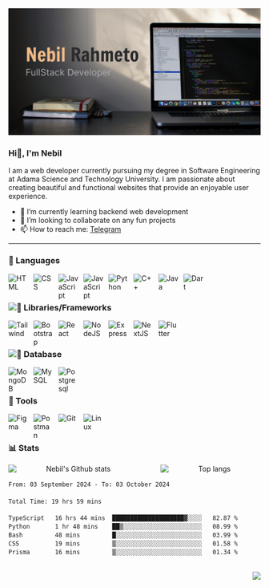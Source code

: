 
<img src="./ReadMe-Header.png">

### Hi👋, I'm Nebil
I am a web developer currently pursuing my degree in Software Engineering at Adama Science and Technology University. I am passionate about creating beautiful and functional websites that provide an enjoyable user experience.
- 🌱 I’m currently learning backend web development
- 👯 I’m looking to collaborate on any fun projects
- 📫 How to reach me: [Telegram](https://t.me/patrix726)

---
### 🧰 Languages

<img align="left" alt="HTML" width="40px" style="padding-right:10px;" src="https://cdn.jsdelivr.net/gh/devicons/devicon/icons/html5/html5-plain.svg" />
<img align="left" alt="CSS" width="40px" style="padding-right:10px;" src="https://cdn.jsdelivr.net/gh/devicons/devicon/icons/css3/css3-plain.svg" />
<img align="left" alt="JavaScript" width="40px" style="padding-right:10px;" src="https://cdn.jsdelivr.net/gh/devicons/devicon/icons/javascript/javascript-plain.svg" />
<img align="left" alt="JavaScript" width="40px" style="padding-right:10px;" src="https://cdn.jsdelivr.net/gh/devicons/devicon@latest/icons/typescript/typescript-original.svg" />
<img align="left" alt="Python" width="40px" style="padding-right:10px;" src="https://cdn.jsdelivr.net/gh/devicons/devicon/icons/python/python-plain.svg" />
<img align="left" alt="C++" width="40px" style="padding-right:10px;" src="https://cdn.jsdelivr.net/gh/devicons/devicon@latest/icons/cplusplus/cplusplus-original.svg" />
<img align="left" alt="Java" width="40px" style="padding-right:10px;" src="https://cdn.jsdelivr.net/gh/devicons/devicon/icons/java/java-original.svg"/>
<img align="left" alt="Dart" width="40px" style="padding-right:10px;" src="https://cdn.jsdelivr.net/gh/devicons/devicon@latest/icons/dart/dart-original.svg" />

<br/>
<br/>

### <img alt="🧰" height="20px" src="https://img.icons8.com/?size=100&id=0SUK7eSJS0sH&format=png&color=000000"/> Libraries/Frameworks
<img align="left" alt="Tailwind" width="40px" style="padding-right:10px;" src="https://cdn.jsdelivr.net/gh/devicons/devicon@latest/icons/tailwindcss/tailwindcss-original.svg" />
<img align="left" alt="Bootstrap" width="40px" style="padding-right:10px;" src="https://cdn.jsdelivr.net/gh/devicons/devicon/icons/bootstrap/bootstrap-original.svg" />
<img align="left" alt="React" width="40px" style="padding-right:10px;" src="https://cdn.jsdelivr.net/gh/devicons/devicon/icons/react/react-original.svg" />
<img align="left" alt="NodeJS" width="40px" style="padding-right:10px;" src="https://cdn.jsdelivr.net/gh/devicons/devicon@latest/icons/nodejs/nodejs-original-wordmark.svg" />
<img align="left" alt="Express" width="40px" style="padding-right:10px;" src="https://img.icons8.com/?size=100&id=kg46nzoJrmTR&format=png&color=104A8F" />
<img align="left" alt="NextJS" width="40px" style="padding-right:10px;" src="https://cdn.jsdelivr.net/gh/devicons/devicon@latest/icons/nextjs/nextjs-original.svg" />
<img align="left" alt="Flutter" width="40px" style="padding-right:10px;" src="https://cdn.jsdelivr.net/gh/devicons/devicon@latest/icons/flutter/flutter-original.svg" />

<br/>
<br/>

### <img alt="🧰" width="18px" src="https://img.icons8.com/?size=100&id=1476&format=png&color=104A8F"/> Database
<img align="left" alt="MongoDB" width="40px" style="padding-right:10px;" src="https://cdn.jsdelivr.net/gh/devicons/devicon@latest/icons/mongodb/mongodb-original.svg" />
<img align="left" alt="MySQL" width="40px" style="padding-right:10px;" src="https://cdn.jsdelivr.net/gh/devicons/devicon@latest/icons/mysql/mysql-original.svg"/>
<img align="left" alt="Postgresql" width="40px" style="padding-right:10px;" src="https://cdn.jsdelivr.net/gh/devicons/devicon@latest/icons/postgresql/postgresql-original.svg" />

<br/>
<br/>

### 🔧 Tools
<img align="left" alt="Figma" width="40px" style="padding-right:10px;" src="https://cdn.jsdelivr.net/gh/devicons/devicon@latest/icons/figma/figma-original.svg" />
<img align="left" alt="Postman" width="40px" style="padding-right:10px;" src="https://cdn.jsdelivr.net/gh/devicons/devicon@latest/icons/postman/postman-original.svg" />
<img align="left" alt="Git" width="40px" style="padding-right:10px;" src="https://cdn.jsdelivr.net/gh/devicons/devicon@latest/icons/git/git-original.svg" />
<img align="left" alt="Linux" width="40px" style="padding-right:10px;" src="https://cdn.jsdelivr.net/gh/devicons/devicon/icons/linux/linux-original.svg" />

<br/>
<br/>

### 📊 Stats

<div align="center" style="width: 100%; display: flex; flex-direction: row; align-items: center; justify-content: space-around; gap: 40px;">
  <img height=auto width=52.6% src="https://github-readme-stats.vercel.app/api?username=patrix726&show_icons=true&theme=github_dark" alt="Nebil's Github stats">
  <img height=auto width=40% src="https://github-readme-stats.vercel.app/api/top-langs/?username=patrix726&layout=compact&theme=github_dark&exclude_repo=CS1graphics-Project" alt="Top langs">
</div>
<!--START_SECTION:waka-->

```txt
From: 03 September 2024 - To: 03 October 2024

Total Time: 19 hrs 59 mins

TypeScript   16 hrs 44 mins  ████████████████████▓░░░░   82.87 %
Python       1 hr 48 mins    ██▒░░░░░░░░░░░░░░░░░░░░░░   08.99 %
Bash         48 mins         █░░░░░░░░░░░░░░░░░░░░░░░░   03.99 %
CSS          19 mins         ▒░░░░░░░░░░░░░░░░░░░░░░░░   01.58 %
Prisma       16 mins         ▒░░░░░░░░░░░░░░░░░░░░░░░░   01.34 %
```

<!--END_SECTION:waka-->
<br/>
<img align="right" src="https://komarev.com/ghpvc/?username=patrix726&color=ef8354&style=for-the-badge&abbreviated=true">

